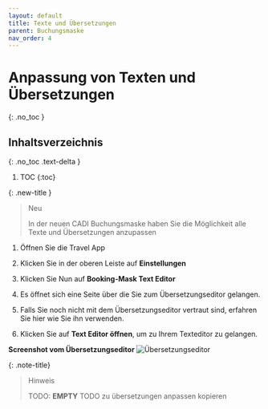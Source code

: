 ```yaml
---
layout: default
title: Texte und Übersetzungen
parent: Buchungsmaske
nav_order: 4
---
```


# Anpassung von Texten und Übersetzungen
{: .no_toc }

## Inhaltsverzeichnis
{: .no_toc .text-delta }

1. TOC
{:toc}

{: .new-title }
> Neu
>
> In der neuen CADI Buchungsmaske haben Sie die Möglichkeit alle Texte und Übersetzungen anzupassen


1. Öffnen Sie die Travel App

2. Klicken Sie in der oberen Leiste auf **Einstellungen**
    
3. Klicken Sie Nun auf **Booking-Mask Text Editor**

4. Es öffnet sich eine Seite über die Sie zum Übersetzungseditor gelangen.

5. Falls Sie noch nicht mit dem Übersetzungseditor vertraut sind, erfahren Sie hier wie Sie ihn verwenden.

6. Klicken Sie auf **Text Editor öffnen**, um zu Ihrem Texteditor zu gelangen.

**Screenshot vom Übersetzungseditor**
![Übersetzungseditor](/CADI-Documentation/img/screenshot3.png)

{: .note-title}
> Hinweis
>
> TODO: **EMPTY**
TODO zu übersetzungen anpassen kopieren